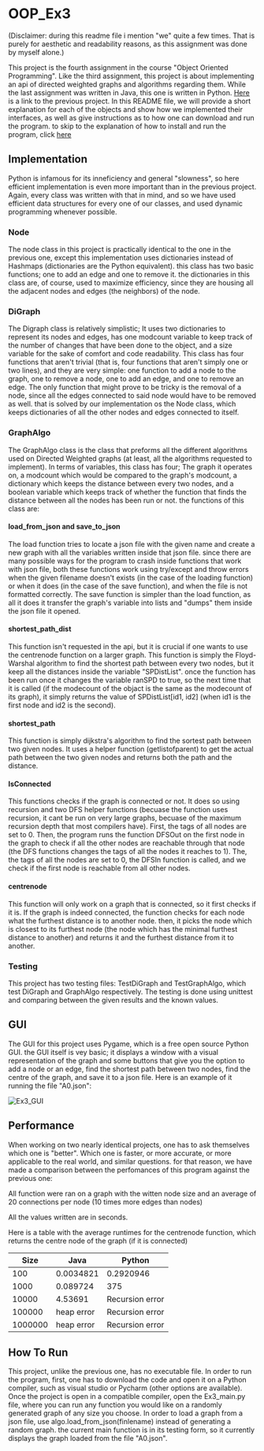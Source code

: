 # OOP_Ex3
(Disclaimer: during this readme file i mention "we" quite a few times. That is purely for aesthetic and readability reasons, as this assignment was done by myself alone.)

This project is the fourth assignment in the course "Object Oriented Programming". Like the third assignment, this project is about implementing an api of directed weighted graphs and algorithms regarding them. While the last assignment was written in Java, this one is written in Python. [Here](https://github.com/danielzk107/OOP_Ex2) is a link to the previous project. In this README file, we will provide a short explanation for each of the objects and show how we implemented their interfaces, as well as give instructions as to how one can download and run the program. to skip to the explanation of how to install and run the program, click [here](https://github.com/danielzk107/OOP_Ex3#how-to-run)

## Implementation

Python is infamous for its inneficiency and general "slowness", so here efficient implementation is even more important than in the previous project. Again, every class was written with that in mind, and so we have used efficient data structures for every one of our classes, and used dynamic programming whenever possible.

### Node

The node class in this project is practically identical to the one in the previous one, except this implementation uses dictionaries instead of Hashmaps (dictionaries are the Python equivalent). this class has two basic functions; one to add an edge and one to remove it. the dictionaries in this class are, of course, used to maximize efficiency, since they are housing all the adjacent nodes and edges (the neighbors) of the node.

### DiGraph

The Digraph class is relatively simplistic; It uses two dictionaries to represent its nodes and edges, has one modcount variable to keep track of the number of changes that have been done to the object, and a size variable for the sake of comfort and code readability. This class has four functions that aren't trivial (that is, four functions that aren't simply one or two lines), and they are very simple: one function to add a node to the graph, one to remove a node, one to add an edge, and one to remove an edge. The only function that might prove to be tricky is the removal of a node, since all the edges connected to said node would have to be removed as well. that is solved by our implementation os the Node class, which keeps dictionaries of all the other nodes and edges connected to itself. 

### GraphAlgo

The GraphAlgo class is the class that preforms all the different algorithms used on Directed Weighted graphs (at least, all the algorithms requested to implement). In terms of variables, this class has four; The graph it operates on, a modcount which would be compared to the graph's modcount, a dictionary which keeps the distance between every two nodes, and a boolean variable which keeps track of whether the function that finds the distance between all the nodes has been run or not. the functions of this class are:

#### load_from_json and save_to_json

The load function tries to locate a json file with the given name and create a new graph with all the variables written inside that json file. since there are many possible ways for the program to crash inside functions that work with json file, both these functions work using try/except and throw errors when the given filename doesn't exists (in the case of the loading function) or when it does (in the case of the save function), and when the file is not formatted correctly. The save function is simpler than the load function, as all it does it transfer the graph's variable into lists and "dumps" them inside the json file it opened.

#### shortest_path_dist

This function isn't requested in the api, but it is crucial if one wants to use the centrenode function on a larger graph. This function is simply the Floyd-Warshal algorithm to find the shortest path between every two nodes, but it keep all the distances inside the variable "SPDistList". once the function has been run once it changes the variable ranSPD to true, so the next time that it is called (if the modecount of the objact is the same as the modecount of its graph), it simply returns the value of SPDistList[id1, id2] (when id1 is the first node and id2 is the second).

#### shortest_path

This function is simply dijkstra's algorithm to find the sortest path between two given nodes. It uses a helper function (getlistofparent) to get the actual path between the two given nodes and returns both the path and the distance.

#### IsConnected

This functions checks if the graph is connected or not. It does so using recursion and two DFS helper functions (becuase the function uses recursion, it cant be run on very large graphs, becuase of the maximum recursion depth that most compilers have). First, the tags of all nodes are set to 0. Then, the program runs the function DFSOut on the first node in the graph to check if all the other nodes are reachable through that node (the DFS functions changes the tags of all the nodes it reaches to 1). The, the tags of all the nodes are set to 0, the DFSIn function is called, and we check if the first node is reachable from all other nodes.

#### centrenode

This function will only work on a graph that is connected, so it first checks if it is. If the graph is indeed connected, the function checks for each node what the furthest distance is to another node. then, it picks the node which is closest to its furthest node (the node which has the minimal furthest distance to another) and returns it and the furthest distance from it to another.

### Testing

This project has two testing files: TestDiGraph and TestGraphAlgo, which test DiGraph and GraphAlgo respectively. The testing is done using unittest and comparing between the given results and the known values.

## GUI

The GUI for this project uses Pygame, which is a free open source Python GUI. the GUI itself is vey basic; it displays a window with a visual representation of the graph and some buttons that give you the option to add a node or an edge, find the shortest path between two nodes, find the centre of the graph, and save it to a json file.
Here is an example of it running the file "A0.json":

![Ex3_GUI](https://user-images.githubusercontent.com/92798950/147828573-87f1a04b-e66b-4c8a-b8c2-0fcdd08200a5.png)


## Performance

When working on two nearly identical projects, one has to ask themselves which one is "better". Which one is faster, or more accurate, or more applicable to the real world, and similar questions. for that reason, we have made a comparison between the perfomances of this program against the previous one:

All function were ran on a graph with the witten node size and an average of 20 connections per node (10 times more edges than nodes)

All the values written are in seconds.

Here is a table with the average runtimes for the centrenode function, which returns the centre node of the graph (if it is connected)

| Size | Java | Python |
| --- | --- | --- |
| 100 | 0.0034821 |  0.2920946 |
| 1000 | 0.089724 | 375 |
| 10000 | 4.53691 | Recursion error |
| 100000 | heap error | Recursion error |
| 1000000 | heap error | Recursion error |

## How To Run
This project, unlike the previous one, has no executable file. In order to run the program, first, one has to download the code and open it on a Python compiler, such as visual studio or Pycharm (other options are available). Once the project is open in a compatible compiler, open the Ex3_main.py file, where you can run any function you would like on a randomly generated graph of any size you choose. In order to load a graph from a json file, use algo.load_from_json(finlename) instead of generating a random graph. the current main function is in its testing form, so it currently displays the graph loaded from the file "A0.json".

